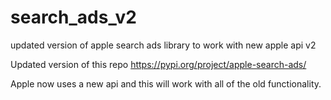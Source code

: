 # search_ads_v2
updated version of apple search ads library to work with new apple api v2


Updated version of this repo https://pypi.org/project/apple-search-ads/

Apple now uses a new api and this will work with all of the old functionality.
